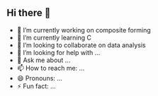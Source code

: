 ## Hi there 👋



- 🔭 I’m currently working on composite forming
- 🌱 I’m currently learning C
- 👯 I’m looking to collaborate on data analysis
- 🤔 I’m looking for help with ...
- 💬 Ask me about ...
- 📫 How to reach me: ...
- 😄 Pronouns: ...
- ⚡ Fun fact: ...



